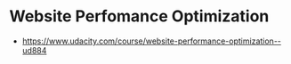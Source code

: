 # Website Perfomance Optimization

- https://www.udacity.com/course/website-performance-optimization--ud884
